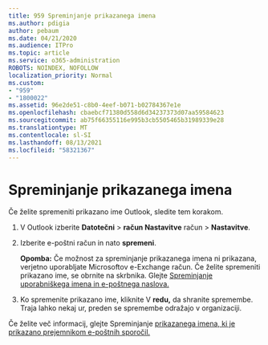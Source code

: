 ```yaml
---
title: 959 Spreminjanje prikazanega imena
ms.author: pdigia
author: pebaum
ms.date: 04/21/2020
ms.audience: ITPro
ms.topic: article
ms.service: o365-administration
ROBOTS: NOINDEX, NOFOLLOW
localization_priority: Normal
ms.custom:
- "959"
- "1800022"
ms.assetid: 96e2de51-c8b0-4eef-b071-b02784367e1e
ms.openlocfilehash: cbaebcf71380d558d6d34237373d07aa59584623
ms.sourcegitcommit: ab75f66355116e995b3cb5505465b31989339e28
ms.translationtype: MT
ms.contentlocale: sl-SI
ms.lasthandoff: 08/13/2021
ms.locfileid: "58321367"
---
```

# <a name="change-your-display-name"></a>Spreminjanje prikazanega imena
  
Če želite spremeniti prikazano ime Outlook, sledite tem korakom.
  
1. V Outlook izberite **Datotečni** \> **račun Nastavitve** račun \> **Nastavitve**.

2. Izberite e-poštni račun in nato **spremeni**.

    **Opomba:** Če možnost za spreminjanje prikazanega imena ni prikazana, verjetno uporabljate Microsoftov e-Exchange račun. Če želite spremeniti prikazano ime, se obrnite na skrbnika. Glejte [Spreminjanje uporabniškega imena in e-poštnega naslova.](https://docs.microsoft.com/microsoft-365/admin/add-users/change-a-user-name-and-email-address)
  
3. Ko spremenite prikazano ime, kliknite V **redu,** da shranite spremembe. Traja lahko nekaj ur, preden se spremembe odražajo v organizaciji.

Če želite več informacij, glejte Spreminjanje [prikazanega imena, ki je prikazano prejemnikom e-poštnih sporočil.](https://support.office.com/article/2b53331a-ba2a-4803-88dc-ac9fe376c8a9.aspx)
  
